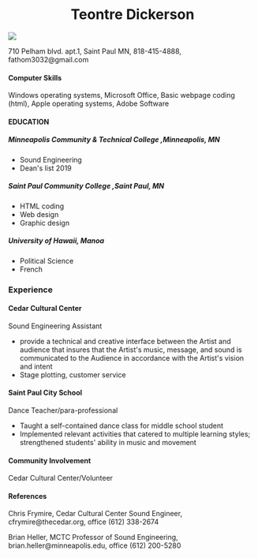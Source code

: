 
<!DOCTYPE html>
<html>
<head>
   <meta charset="utf-8"/>
   <link rel="stylesheet" type="text/css" href="main.css">
   </head>
   <body>
      <h1 ALIGN=CENTER>Teontre Dickerson</h1>  <img src="dinosaur.jpg">    <p>710 Pelham blvd. apt.1, Saint Paul MN, 818-415-4888, fathom3032@gmail.com</p>
      <h4>Computer Skills</h4><p>Windows operating systems, Microsoft Office, Basic webpage coding (html), Apple operating systems, Adobe Software</p>
      <h4>EDUCATION</h4>
      <h5>Minneapolis Community & Technical College                   ,Minneapolis, MN</h5>
      <ul> <li>Sound Engineering</li> <li>Dean's list 2019</li></ul> </div>
      <h5>Saint Paul Community College                                ,Saint Paul, MN</h5> 
      <ul> <li>HTML coding</li> <li>Web design</li> <li>Graphic design</li> </ul> </div>
      <h5>University of Hawaii, Manoa</h5><ul> <li>Political Science</li> <li>French</li> </ul> </div>
<h3>Experience</h3> <h4>Cedar Cultural Center</h4> <p>Sound Engineering Assistant</p>
<ul> <li>provide a technical and creative interface between the Artist and audience that insures that the Artist's music, message, and sound is communicated to the Audience in accordance with the Artist's vision and intent</li> <li>Stage plotting, customer service</li> </ul> </div>
<h4>Saint Paul City School</h4>
<p>Dance Teacher/para-professional</p>
<ul> <li>Taught a self-contained dance class for middle school student</li> <li>Implemented relevant activities that catered to multiple learning styles; strengthened students' ability in music and movement</li> </ul> </div>
<h4>Community Involvement</h4>
<p>Cedar Cultural Center/Volunteer</p>
<h4>References</h4>
<p>Chris Frymire, Cedar Cultural Center Sound Engineer, cfrymire@thecedar.org, office (612) 338-2674 
<p>Brian Heller, MCTC Professor of Sound Engineering, brian.heller@minneapolis.edu, office (612) 200-5280</p>
